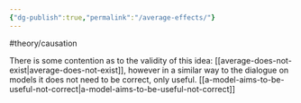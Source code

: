 ```yaml
---
{"dg-publish":true,"permalink":"/average-effects/"}
---
```


#theory/causation 


There is some contention as to the validity of this idea: [[average-does-not-exist\|average-does-not-exist]], however in a similar way to the dialogue on models it does not need to be correct, only useful. [[a-model-aims-to-be-useful-not-correct\|a-model-aims-to-be-useful-not-correct]]